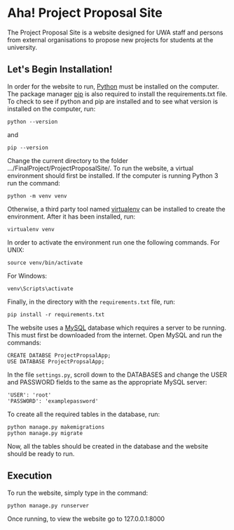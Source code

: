 # Aha! Project Proposal Site

The Project Proposal Site is a website designed for UWA staff and persons from external organisations to propose new projects for students at the university. 

## Let's Begin Installation!

In order for the website to run, [Python](https://www.python.org/downloads/) must be installed on the computer. The package manager [pip](https://pip.pypa.io/en/stable/) is also required to install the requirements.txt file. To check to see if python and pip are installed and to see what version is installed on the computer, run: 
```
python --version
```
and
```
pip --version
```
Change the current directory to the folder .../FinalProject/ProjectProposalSite/. To run the website, a virtual environment should first be installed. If the computer is running Python 3 run the command:
```
python -m venv venv
```
Otherwise, a third party tool named [virtualenv](https://virtualenv.pypa.io/en/latest/) can be installed to create the environment. After it has been installed, run:
```
virtualenv venv
```
In order to activate the environment run one the following commands. 
For UNIX:
```
source venv/bin/activate
```
For Windows:
```
venv\Scripts\activate
```
Finally, in the directory with the `requirements.txt` file, run:
```
pip install -r requirements.txt
```
The website uses a [MySQL](https://www.mysql.com/) database which requires a server to be running. This must first be downloaded from the internet. Open MySQL and run the commands:
```
CREATE DATABSE ProjectPropsalApp;
USE DATABASE ProjectPropsalApp;
```
In the file `settings.py`, scroll down to the DATABASES and change the USER and PASSWORD fields to the same as the appropriate MySQL server:
```
'USER': 'root'
'PASSWORD': 'examplepassword'
```
  
To create all the required tables in the database, run:
```
python manage.py makemigrations
python manage.py migrate
```
  
Now, all the tables should be created in the database and the website should be ready to run.
  
## Execution
To run the website, simply type in the command:
```
python manage.py runserver
```
Once running, to view the website go to 127.0.0.1:8000
